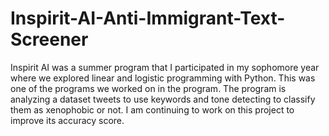 # Inspirit-AI-Anti-Immigrant-Text-Screener
Inspirit AI was a summer program that I participated in my sophomore year where we explored linear and logistic programming with Python. This was one of the programs we worked on in the program. The program is analyzing a dataset tweets to use keywords and tone detecting to classify them as xenophobic or not. I am continuing to work on this project to improve its accuracy score.
